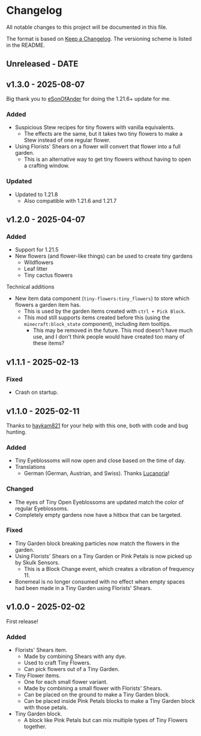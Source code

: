 # Changelog

All notable changes to this project will be documented in this file.

The format is based on [Keep a Changelog](https://keepachangelog.com/en/1.0.0/).
The versioning scheme is listed in the README.

<!-- ### Known Issues -->
<!-- ### Added -->
<!-- ### Updated -->
<!-- ### Changed -->
<!-- ### Deprecated -->
<!-- ### Removed -->
<!-- ### Fixed -->
<!-- ### Security -->

## Unreleased - DATE

## v1.3.0 - 2025-08-07

Big thank you to [eSonOfAnder](https://github.com/eSonOfAnder) for doing the 1.21.6+ update for me.

### Added

- Suspicious Stew recipes for tiny flowers with vanilla equivalents.
  - The effects are the same, but it takes two tiny flowers to make a Stew instead of one regular flower.
- Using Florists' Shears on a flower will convert that flower into a full garden.
  - This is an alternative way to get tiny flowers without having to open a crafting window.

### Updated

- Updated to 1.21.8
  - Also compatible with 1.21.6 and 1.21.7

## v1.2.0 - 2025-04-07

### Added

- Support for 1.21.5
- New flowers (and flower-like things) can be used to create tiny gardens
  - Wildflowers
  - Leaf litter
  - Tiny cactus flowers

Technical additions

- New item data component (`tiny-flowers:tiny_flowers`) to store which flowers a garden item has.
  - This is used by the garden items created with `ctrl + Pick Block`.
  - This mod still supports items created before this (using the `minecraft:block_state` component), including item tooltips.
    - This may be removed in the future. This mod doesn't have much use, and I don't think people would have created too many of these items?

## v1.1.1 - 2025-02-13

### Fixed

- Crash on startup.

## v1.1.0 - 2025-02-11

Thanks to [haykam821](https://github.com/haykam821) for your help with this one, both with code and bug hunting.

### Added

- Tiny Eyeblossoms will now open and close based on the time of day.
- Translations
  - German (German, Austrian, and Swiss). Thanks [Lucanoria](https://github.com/Lucanoria)!

### Changed

- The eyes of Tiny Open Eyeblossoms are updated match the color of regular Eyeblossoms.
- Completely empty gardens now have a hitbox that can be targeted.

### Fixed

- Tiny Garden block breaking particles now match the flowers in the garden.
- Using Florists' Shears on a Tiny Garden or Pink Petals is now picked up by Skulk Sensors.
  - This is a Block Change event, which creates a vibration of frequency 11.
- Bonemeal is no longer consumed with no effect when empty spaces had been made in a Tiny Garden using Florists' Shears.

## v1.0.0 - 2025-02-02

First release!

### Added

- Florists' Shears item.
  - Made by combining Shears with any dye.
  - Used to craft Tiny Flowers.
  - Can pick flowers out of a Tiny Garden.
- Tiny Flower items.
  - One for each small flower variant.
  - Made by combining a small flower with Florists' Shears.
  - Can be placed on the ground to make a Tiny Garden block.
  - Can be placed inside Pink Petals blocks to make a Tiny Garden block with those petals.
- Tiny Garden block.
  - A block like Pink Petals but can mix multiple types of Tiny Flowers together.
